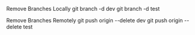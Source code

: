 Remove Branches Locally
git branch -d dev
git branch -d test

Remove Branches Remotely
git push origin --delete dev
git push origin --delete test
